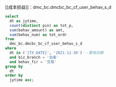 
[[成本损益]]：dmc_bc.dmcbc_bc_cf_user_behav_s_d

```sql
select
  dt as jytime,
  count(distinct pin) as tot_p,
  sum(behav_amount) as amt,
  sum(behav_num) as tot_ordr
from
  dmc_bc.dmcbc_bc_cf_user_behav_s_d
where
  dt in ('{TX_DATE}', '2021-11-30') --更改日期
  and biz_branch = '白条'
  and behav_fir = '交易'
group by
  dt
order by
  jytime asc;
  
  ```

